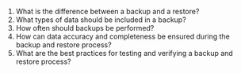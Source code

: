 1. What is the difference between a backup and a restore?
2. What types of data should be included in a backup?
3. How often should backups be performed?
4. How can data accuracy and completeness be ensured during the backup and restore process?
5. What are the best practices for testing and verifying a backup and restore process?
